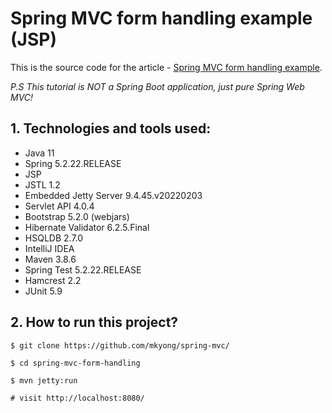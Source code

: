 Spring MVC form handling example (JSP)
===============================

This is the source code for the article - [Spring MVC form handling example](https://mkyong.com/spring-mvc/spring-mvc-form-handling-example/).

_P.S This tutorial is NOT a Spring Boot application, just pure Spring Web MVC!_

## 1. Technologies and tools used:
* Java 11
* Spring 5.2.22.RELEASE
* JSP
* JSTL 1.2
* Embedded Jetty Server 9.4.45.v20220203
* Servlet API 4.0.4
* Bootstrap 5.2.0 (webjars)
* Hibernate Validator 6.2.5.Final
* HSQLDB 2.7.0
* IntelliJ IDEA
* Maven 3.8.6
* Spring Test 5.2.22.RELEASE
* Hamcrest 2.2
* JUnit 5.9

## 2. How to run this project?
```shell
$ git clone https://github.com/mkyong/spring-mvc/

$ cd spring-mvc-form-handling

$ mvn jetty:run

# visit http://localhost:8080/
```
